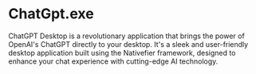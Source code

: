 # ChatGpt.exe
ChatGPT Desktop is a revolutionary application that brings the power of OpenAI's ChatGPT directly to your desktop. It's a sleek and user-friendly desktop application built using the Nativefier framework, designed to enhance your chat experience with cutting-edge AI technology.
